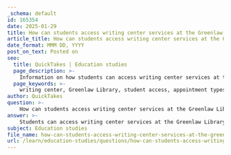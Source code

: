 ```yaml
---
_schema: default
id: 165354
date: 2025-01-29
title: How can students access writing center services at the Greenlaw Library location?
article_title: How can students access writing center services at the Greenlaw Library location?
date_format: MMM DD, YYYY
post_on_text: Posted on
seo:
  title: QuickTakes | Education studies
  page_description: >-
    Information on how students can access writing center services at the Greenlaw Library, including appointment options, additional resources, flexible hours, and engagement events.
  page_keywords: >-
    writing center, Greenlaw Library, student access, appointment types, in-person appointments, online appointments, written feedback, flexible hours, writing resources, grammar guides, genre-specific writing, inclusive writing, events, student support, academic writing
author: QuickTakes
question: >-
    How can students access writing center services at the Greenlaw Library location?
answer: >-
    Students can access writing center services at the Greenlaw Library location by utilizing the following options:\n\n1. **Appointment Types**: The writing center offers various appointment types to accommodate student needs:\n   - **In-Person Appointments**: Students can visit the Greenlaw Library for face-to-face consultations with writing tutors.\n   - **Online Appointments**: For convenience, students can schedule virtual meetings to receive writing support.\n   - **Written Feedback**: Students can submit their written work for detailed feedback, which can be particularly useful for improving drafts.\n\n2. **Flexible Hours**: The writing center provides flexible hours to cater to different student schedules, making it easier for students to find a suitable time for their appointments.\n\n3. **Resources and Support**: In addition to appointments, the writing center offers various resources, including guides on grammar, genre-specific writing, and inclusive writing practices. These resources are designed to help students enhance their writing skills across different disciplines.\n\n4. **Events and Engagement**: The writing center also hosts events, such as open houses, to connect with students and provide additional support. These events often include refreshments to encourage attendance.\n\nTo schedule an appointment or learn more about the services offered, students can visit the writing center's website or contact them directly via phone or email. The Greenlaw Library location is specifically designed to serve students from various academic backgrounds, ensuring that all students have access to the support they need for their writing endeavors.
subject: Education studies
file_name: how-can-students-access-writing-center-services-at-the-greenlaw-library-location.md
url: /learn/education-studies/questions/how-can-students-access-writing-center-services-at-the-greenlaw-library-location
---
```


&nbsp;